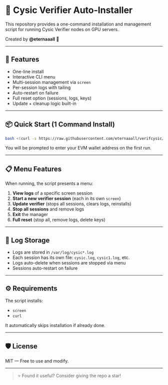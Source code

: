 # 🚀 Cysic Verifier Auto-Installer

This repository provides a one-command installation and management script for running Cysic Verifier nodes on GPU servers.

Created by **@eternaaall** 🧠

---

## 🔧 Features

- One-line install  
- Interactive CLI menu  
- Multi-session management via `screen`  
- Per-session logs with tailing  
- Auto-restart on failure  
- Full reset option (sessions, logs, keys)  
- Update + cleanup logic built-in  

---

## 📦 Quick Start (1 Command Install)

```bash
bash <(curl -s https://raw.githubusercontent.com/eternaaall/verifcysic/main/verifcys_byetrnl)
```

You will be prompted to enter your EVM wallet address on the first run.

---

## 📋 Menu Features

When running, the script presents a menu:

1. **View logs** of a specific screen session  
2. **Start a new verifier session** (each in its own `screen`)  
3. **Update verifier** (stops all sessions, clears logs, reinstalls)  
4. **Stop all sessions** and remove logs  
5. **Exit** the manager  
6. **Full reset** (stop all, remove logs, delete keys)  

---

## 📂 Log Storage

- Logs are stored in `/var/log/cysic*.log`  
- Each session has its own file: `cysic.log`, `cysic1.log`, etc.  
- Logs auto-delete when sessions are stopped via menu  
- Sessions auto-restart on failure  

---

## ⚙️ Requirements

The script installs:
- `screen`
- `curl`

It automatically skips installation if already done.

---

## 🛡 License

MIT — Free to use and modify.

---

> ⭐ Found it useful? Consider giving the repo a star!
